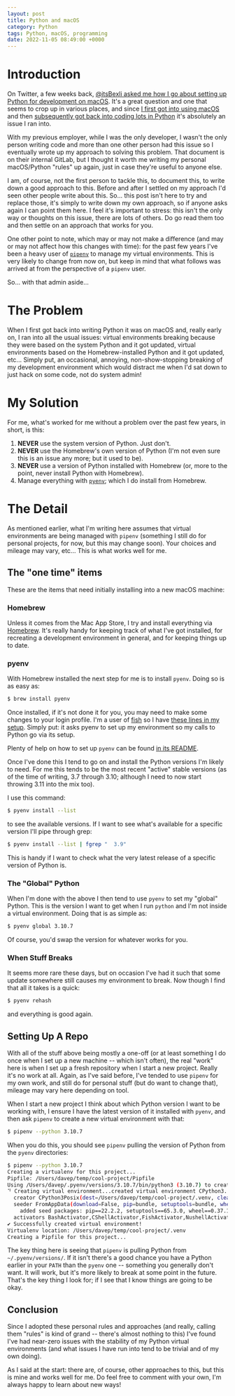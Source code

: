 ```yaml
---
layout: post
title: Python and macOS
category: Python
tags: Python, macOS, programming
date: 2022-11-05 08:49:00 +0000
---
```


# Introduction

On Twitter, a few weeks back, [@itsBexli asked me how I go about setting up
Python for development on
macOS](https://twitter.com/itsBexli/status/1577332548933500928). It's a
great question and one that seems to crop up in various places, and since [I
first got into using
macOS](/2015/06/27/my-first-couple-of-weeks-with-an-imac.html) and then
[subsequently got back into coding lots in
Python](/2017/12/12/on_to_something_new.html) it's absolutely an issue I ran
into.

With my previous employer, while I was the only developer, I wasn't the only
person writing code and more than one other person had this issue so I
eventually wrote up my approach to solving this problem. That document is on
their internal GitLab, but I thought it worth me writing my personal
macOS/Python "rules" up again, just in case they're useful to anyone else.

I am, of course, not the first person to tackle this, to document this, to
write down a good approach to this. Before and after I settled on my
approach I'd seen other people write about this. So... this post isn't here
to try and replace those, it's simply to write down my own approach, so if
anyone asks again I can point them here. I feel it's important to stress:
this isn't the only way or thoughts on this issue, there are lots of others.
Do go read them too and then settle on an approach that works for you.

One other point to note, which may or may not make a difference (and may or
may not affect how this changes with time): for the past few years I've been
a heavy user of [`pipenv`](https://pipenv.pypa.io/en/latest/) to manage my
virtual environments. This is very likely to change from now on, but keep in
mind that what follows was arrived at from the perspective of a `pipenv`
user.

So... with that admin aside...

# The Problem

When I first got back into writing Python it was on macOS and, really early
on, I ran into all the usual issues: virtual environments breaking because
they were based on the system Python and it got updated, virtual
environments based on the Homebrew-installed Python and it got updated,
etc... Simply put, an occasional, annoying, non-show-stopping breaking of my
development environment which would distract me when I'd sat down to just
hack on some code, not do system admin!

# My Solution

For me, what's worked for me without a problem over the past few years, in
short, is this:

1. **NEVER** use the system version of Python. Just don't.
2. **NEVER** use the Homebrew's own version of Python (I'm not even sure
   this is an issue any more; but it used to be).
3. **NEVER** use a version of Python installed with Homebrew (or, more to
   the point, never install Python with Homebrew).
4. Manage everything with [`pyenv`](https://github.com/pyenv/); which I do
   install from Homebrew.

# The Detail

As mentioned earlier, what I'm writing here assumes that virtual
environments are being managed with `pipenv` (something I still do for
personal projects, for now, but this may change soon). Your choices and
mileage may vary, etc... This is what works well for me.

## The "one time" items

These are the items that need initially installing into a new macOS machine:

### Homebrew

Unless it comes from the Mac App Store, I try and install everything via
[Homebrew](https://brew.sh/). It's really handy for keeping track of what
I've got installed, for recreating a development environment in general, and
for keeping things up to date.

### pyenv

With Homebrew installed the next step for me is to install `pyenv`. Doing so
is as easy as:

```sh
$ brew install pyenv
```

Once installed, if it's not done it for you, you may need to make some
changes to your login profile. I'm a user of [fish](https://fishshell.com)
so I have [these lines in my
setup](https://github.com/davep/fish/blob/efc77fd20c4bd2f36eb628730787924b6a56fcfd/conf.d/python.fish#L21-L25).
Simply put: it asks pyenv to set up my environment so my calls to Python go
via its setup.

Plenty of help on how to set up `pyenv` can be found [in its
README](https://github.com/pyenv/pyenv#installation).

Once I've done this I tend to go on and install the Python versions I'm
likely to need. For me this tends to be the most recent "active" stable
versions (as of the time of writing, 3.7 through 3.10; although I need to
now start throwing 3.11 into the mix too).

I use this command:

```sh
$ pyenv install --list
```

to see the available versions. If I want to see what's available for a
specific version I'll pipe through grep:

```sh
$ pyenv install --list | fgrep "  3.9"
```

This is handy if I want to check what the very latest release of a specific
version of Python is.

### The "Global" Python

When I'm done with the above I then tend to use `pyenv` to set my "global"
Python. This is the version I want to get when I run `python` and I'm not
inside a virtual environment. Doing that is as simple as:

```sh
$ pyenv global 3.10.7
```

Of course, you'd swap the version for whatever works for you.

### When Stuff Breaks

It seems more rare these days, but on occasion I've had it such that some
update somewhere still causes my environment to break. Now though I find
that all it takes is a quick:

```sh
$ pyenv rehash
```

and everything is good again.

## Setting Up A Repo

With all of the stuff above being mostly a one-off (or at least something I
do once when I set up a new machine -- which isn't often), the real "work"
here is when I set up a fresh repository when I start a new project. Really
it's no work at all. Again, as I've said before, I've tended to use `pipenv`
for my own work, and still do for personal stuff (but do want to change
that), mileage may vary here depending on tool.

When I start a new project I think about which Python version I want to be
working with, I ensure I have the latest version of it installed with
`pyenv`, and then ask `pipenv` to create a new virtual environment with
that:

```sh
$ pipenv --python 3.10.7
```

When you do this, you should see `pipenv` pulling the version of Python from
the `pyenv` directories:

```sh
$ pipenv --python 3.10.7
Creating a virtualenv for this project...
Pipfile: /Users/davep/temp/cool-project/Pipfile
Using /Users/davep/.pyenv/versions/3.10.7/bin/python3 (3.10.7) to create virtualenv...
⠙ Creating virtual environment...created virtual environment CPython3.10.7.final.0-64 in 795ms
  creator CPython3Posix(dest=/Users/davep/temp/cool-project/.venv, clear=False, no_vcs_ignore=False, global=False)
  seeder FromAppData(download=False, pip=bundle, setuptools=bundle, wheel=bundle, via=copy, app_data_dir=/Users/davep/Library/Application Support/virtualenv)
    added seed packages: pip==22.2.2, setuptools==65.3.0, wheel==0.37.1
  activators BashActivator,CShellActivator,FishActivator,NushellActivator,PowerShellActivator,PythonActivator
✔ Successfully created virtual environment!
Virtualenv location: /Users/davep/temp/cool-project/.venv
Creating a Pipfile for this project...
```

The key thing here is seeing that `pipenv` is pulling Python from
`~/.pyenv/versions/`. If it isn't there's a good chance you have a Python
earlier in your `PATH` than the `pyenv` one -- something you generally don't
want. It will work, but it's more likely to break at some point in the
future. That's the key thing I look for; if I see that I know things are
going to be okay.

## Conclusion

Since I adopted these personal rules and approaches (and really, calling
them "rules" is kind of grand -- there's almost nothing to this) I've found
I've had near-zero issues with the stability of my Python virtual
environments (and what issues I have run into tend to be trivial and of my
own doing).

As I said at the start: there are, of course, other approaches to this, but
this is mine and works well for me. Do feel free to comment with your own,
I'm always happy to learn about new ways!

[//]: # (2022-11-05-python-and-macos.md ends here)

